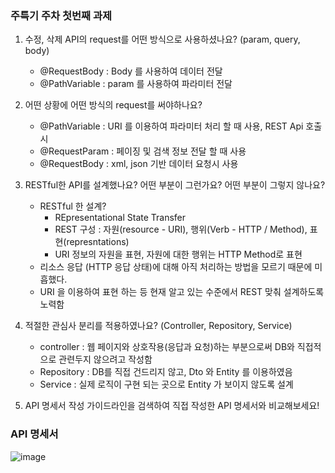 ### 주특기 주차 첫번째 과제

1. 수정, 삭제 API의 request를 어떤 방식으로 사용하셨나요? (param, query, body)
    - @RequestBody : Body 를 사용하여 데이터 전달
    - @PathVariable : param 를 사용하여 파라미터 전달
2. 어떤 상황에 어떤 방식의 request를 써야하나요?
    - @PathVariable : URI 를 이용하여 파라미터 처리 할 때 사용, REST Api 호출시
    - @RequestParam : 페이징 및 검색 정보 전달 할 때 사용
    - @RequestBody : xml, json 기반 데이터 요청시 사용
3. RESTful한 API를 설계했나요? 어떤 부분이 그런가요? 어떤 부분이 그렇지 않나요?
    - RESTful 한 설계?
        - REpresentational State Transfer
        - REST 구성 : 자원(resource - URI), 행위(Verb - HTTP / Method), 표현(represntations)
        - URI 정보의 자원을 표현, 자원에 대한 행위는 HTTP Method로 표현
    - 리소스 응답 (HTTP 응답 상태)에 대해 아직 처리하는 방법을 모르기 때문에 미흡했다.
    - URI 을 이용하여 표현 하는 등 현재 알고 있는 수준에서 REST 맞춰 설계하도록 노력함
4. 적절한 관심사 분리를 적용하였나요? (Controller, Repository, Service)
    - controller : 웹 페이지와 상호작용(응답과 요청)하는 부분으로써 DB와 직접적으로 관련두지 않으려고 작성함
    - Repository : DB를 직접 건드리지 않고, Dto 와 Entity 를 이용하였음
    - Service : 실제 로직이 구현 되는 곳으로 Entity 가 보이지 않도록 설계
    
5. API 명세서 작성 가이드라인을 검색하여 직접 작성한 API 명세서와 비교해보세요!

### API 명세서
![image](https://user-images.githubusercontent.com/122955367/232683903-8bb8a980-8a55-4641-9264-4b31b0883528.png)
